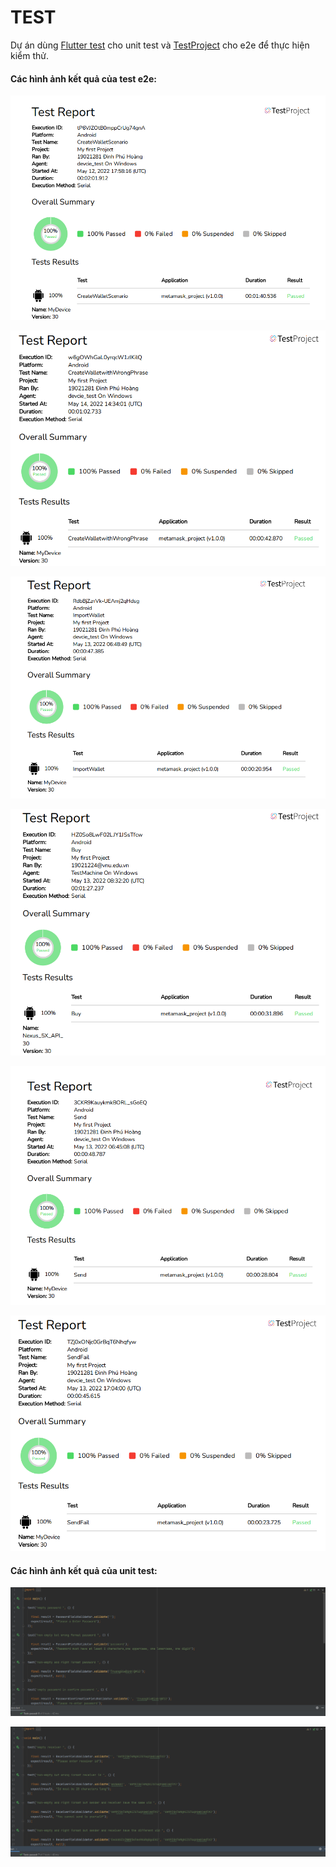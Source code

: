 # TEST
Dự án dùng [Flutter test](https://docs.flutter.dev/testing) cho unit test và [TestProject](https://testproject.io/) cho e2e để thực hiện kiểm thử.

#### Các hình ảnh kết quả của test e2e:
![](https://github.com/HoangDinh161/MobileProject/blob/73c15d9376206c998acb9bdeb57b16916100a5af/metamask_project/test/Test_CreateWallet/createwalletresult.png)

![](https://github.com/HoangDinh161/MobileProject/blob/73c15d9376206c998acb9bdeb57b16916100a5af/metamask_project/test/Test_SignupwithWrongPhrase/signupfail.png)

![](https://github.com/HoangDinh161/MobileProject/blob/73c15d9376206c998acb9bdeb57b16916100a5af/metamask_project/test/Test_ImportWallet/importwallet.png)

![](https://github.com/HoangDinh161/MobileProject/blob/73c15d9376206c998acb9bdeb57b16916100a5af/metamask_project/test/Test_BuyCoin/buycoin.png)

![](https://github.com/HoangDinh161/MobileProject/blob/73c15d9376206c998acb9bdeb57b16916100a5af/metamask_project/test/Test_SendCoin/sendcoin.png)

![](https://github.com/HoangDinh161/MobileProject/blob/20176feecaee60867c5cdc0bf125edcdd840f0e3/metamask_project/test/Test_SendtowrongAddress/sendtonotexistaddress.png)

#### Các hình ảnh kết quả của unit test:

![](https://github.com/HoangDinh161/MobileProject/blob/d455edbea069e82c92e980db981393111a89b596/metamask_project/test/unitTest_pic/password_and_phrases.png)

![](https://github.com/HoangDinh161/MobileProject/blob/d455edbea069e82c92e980db981393111a89b596/metamask_project/test/unitTest_pic/receiver_and_amount.png)
